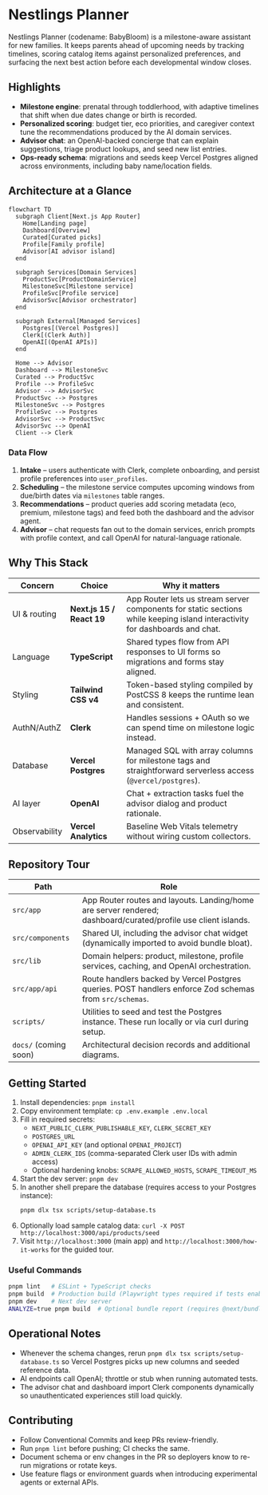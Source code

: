 # Nestlings Planner

Nestlings Planner (codename: BabyBloom) is a milestone-aware assistant for new families. It keeps parents ahead of upcoming needs by tracking timelines, scoring catalog items against personalized preferences, and surfacing the next best action before each developmental window closes.

## Highlights
- **Milestone engine**: prenatal through toddlerhood, with adaptive timelines that shift when due dates change or birth is recorded.
- **Personalized scoring**: budget tier, eco priorities, and caregiver context tune the recommendations produced by the AI domain services.
- **Advisor chat**: an OpenAI-backed concierge that can explain suggestions, triage product lookups, and seed new list entries.
- **Ops-ready schema**: migrations and seeds keep Vercel Postgres aligned across environments, including baby name/location fields.

## Architecture at a Glance
```mermaid
flowchart TD
  subgraph Client[Next.js App Router]
    Home[Landing page]
    Dashboard[Overview]
    Curated[Curated picks]
    Profile[Family profile]
    Advisor[AI advisor island]
  end

  subgraph Services[Domain Services]
    ProductSvc[ProductDomainService]
    MilestoneSvc[Milestone service]
    ProfileSvc[Profile service]
    AdvisorSvc[Advisor orchestrator]
  end

  subgraph External[Managed Services]
    Postgres[(Vercel Postgres)]
    Clerk[(Clerk Auth)]
    OpenAI[(OpenAI APIs)]
  end

  Home --> Advisor
  Dashboard --> MilestoneSvc
  Curated --> ProductSvc
  Profile --> ProfileSvc
  Advisor --> AdvisorSvc
  ProductSvc --> Postgres
  MilestoneSvc --> Postgres
  ProfileSvc --> Postgres
  AdvisorSvc --> ProductSvc
  AdvisorSvc --> OpenAI
  Client --> Clerk
```

### Data Flow
1. **Intake** – users authenticate with Clerk, complete onboarding, and persist profile preferences into `user_profiles`.
2. **Scheduling** – the milestone service computes upcoming windows from due/birth dates via `milestones` table ranges.
3. **Recommendations** – product queries add scoring metadata (eco, premium, milestone tags) and feed both the dashboard and the advisor agent.
4. **Advisor** – chat requests fan out to the domain services, enrich prompts with profile context, and call OpenAI for natural-language rationale.

## Why This Stack
| Concern | Choice | Why it matters |
| --- | --- | --- |
| UI & routing | **Next.js 15 / React 19** | App Router lets us stream server components for static sections while keeping island interactivity for dashboards and chat. |
| Language | **TypeScript** | Shared types flow from API responses to UI forms so migrations and forms stay aligned. |
| Styling | **Tailwind CSS v4** | Token-based styling compiled by PostCSS 8 keeps the runtime lean and consistent. |
| AuthN/AuthZ | **Clerk** | Handles sessions + OAuth so we can spend time on milestone logic instead. |
| Database | **Vercel Postgres** | Managed SQL with array columns for milestone tags and straightforward serverless access (`@vercel/postgres`). |
| AI layer | **OpenAI** | Chat + extraction tasks fuel the advisor dialog and product rationale.
| Observability | **Vercel Analytics** | Baseline Web Vitals telemetry without wiring custom collectors.

## Repository Tour
| Path | Role |
| --- | --- |
| `src/app` | App Router routes and layouts. Landing/home are server rendered; dashboard/curated/profile use client islands. |
| `src/components` | Shared UI, including the advisor chat widget (dynamically imported to avoid bundle bloat). |
| `src/lib` | Domain helpers: product, milestone, profile services, caching, and OpenAI orchestration. |
| `src/app/api` | Route handlers backed by Vercel Postgres queries. POST handlers enforce Zod schemas from `src/schemas`. |
| `scripts/` | Utilities to seed and test the Postgres instance. These run locally or via curl during setup. |
| `docs/` (coming soon) | Architectural decision records and additional diagrams. |

## Getting Started
1. Install dependencies: `pnpm install`
2. Copy environment template: `cp .env.example .env.local`
3. Fill in required secrets:
   - `NEXT_PUBLIC_CLERK_PUBLISHABLE_KEY`, `CLERK_SECRET_KEY`
   - `POSTGRES_URL`
   - `OPENAI_API_KEY` (and optional `OPENAI_PROJECT`)
   - `ADMIN_CLERK_IDS` (comma-separated Clerk user IDs with admin access)
   - Optional hardening knobs: `SCRAPE_ALLOWED_HOSTS`, `SCRAPE_TIMEOUT_MS`
4. Start the dev server: `pnpm dev`
5. In another shell prepare the database (requires access to your Postgres instance):
   ```bash
   pnpm dlx tsx scripts/setup-database.ts
   ```
6. Optionally load sample catalog data: `curl -X POST http://localhost:3000/api/products/seed`
7. Visit `http://localhost:3000` (main app) and `http://localhost:3000/how-it-works` for the guided tour.

### Useful Commands
```bash
pnpm lint   # ESLint + TypeScript checks
pnpm build  # Production build (Playwright types required if tests enabled)
pnpm dev    # Next dev server
ANALYZE=true pnpm build  # Optional bundle report (requires @next/bundle-analyzer)
```

## Operational Notes
- Whenever the schema changes, rerun `pnpm dlx tsx scripts/setup-database.ts` so Vercel Postgres picks up new columns and seeded reference data.
- AI endpoints call OpenAI; throttle or stub when running automated tests.
- The advisor chat and dashboard import Clerk components dynamically so unauthenticated experiences still load quickly.

## Contributing
- Follow Conventional Commits and keep PRs review-friendly.
- Run `pnpm lint` before pushing; CI checks the same.
- Document schema or env changes in the PR so deployers know to re-run migrations or rotate keys.
- Use feature flags or environment guards when introducing experimental agents or external APIs.
